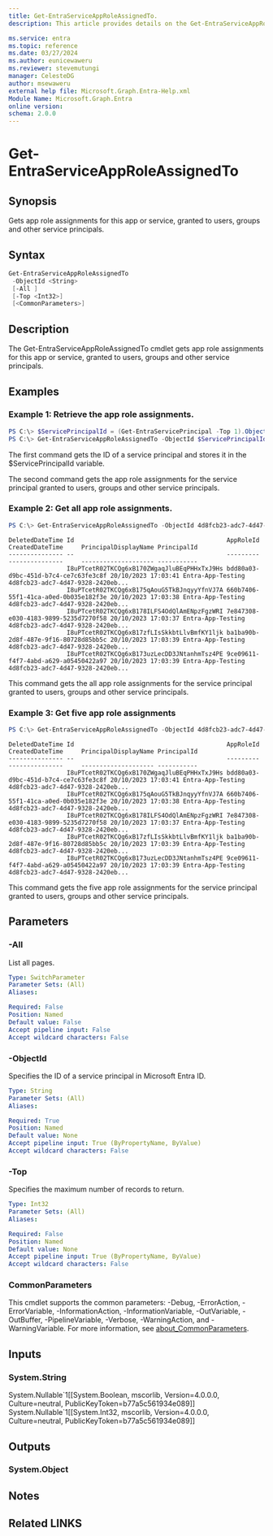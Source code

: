 ```yaml
---
title: Get-EntraServiceAppRoleAssignedTo.
description: This article provides details on the Get-EntraServiceAppRoleAssignedTo command.

ms.service: entra
ms.topic: reference
ms.date: 03/27/2024
ms.author: eunicewaweru
ms.reviewer: stevemutungi
manager: CelesteDG
author: msewaweru
external help file: Microsoft.Graph.Entra-Help.xml
Module Name: Microsoft.Graph.Entra
online version:
schema: 2.0.0
---
```


# Get-EntraServiceAppRoleAssignedTo

## Synopsis
Gets app role assignments for this app or service, granted to users, groups and other service principals.

## Syntax

```powershell
Get-EntraServiceAppRoleAssignedTo 
 -ObjectId <String>
 [-All ]
 [-Top <Int32>]
 [<CommonParameters>]
```

## Description
The Get-EntraServiceAppRoleAssignedTo cmdlet gets app role assignments for this app or service, granted to users, groups and other service principals.

## Examples

### Example 1: Retrieve the app role assignments.

```powershell
PS C:\> $ServicePrincipalId = (Get-EntraServicePrincipal -Top 1).ObjectId
PS C:\> Get-EntraServiceAppRoleAssignedTo -ObjectId $ServicePrincipalId
```

The first command gets the ID of a service principal and stores it in the $ServicePrincipalId variable.

The second command gets the app role assignments for the service principal granted to users, groups and other service principals.

### Example 2: Get all app role assignments.
```powershell
PS C:\> Get-EntraServiceAppRoleAssignedTo -ObjectId 4d8fcb23-adc7-4d47-9328-2420eb1075ef -All 
```
```output
DeletedDateTime Id                                          AppRoleId                            CreatedDateTime     PrincipalDisplayName PrincipalId
--------------- --                                          ---------                            ---------------     -------------------- -----------
                I8uPTcetR02TKCQg6xB170ZWgaqJluBEqPHHxTxJ9Hs bdd80a03-d9bc-451d-b7c4-ce7c63fe3c8f 20/10/2023 17:03:41 Entra-App-Testing    4d8fcb23-adc7-4d47-9328-2420eb...
                I8uPTcetR02TKCQg6xB175qAouG5TkBJnqyyYfnVJ7A 660b7406-55f1-41ca-a0ed-0b035e182f3e 20/10/2023 17:03:38 Entra-App-Testing    4d8fcb23-adc7-4d47-9328-2420eb...
                I8uPTcetR02TKCQg6xB178ILFS4OdQlAmENpzFgzWRI 7e847308-e030-4183-9899-5235d7270f58 20/10/2023 17:03:37 Entra-App-Testing    4d8fcb23-adc7-4d47-9328-2420eb...
                I8uPTcetR02TKCQg6xB17zfLIsSkkbtLlvBmfKY1ljk ba1ba90b-2d8f-487e-9f16-80728d85bb5c 20/10/2023 17:03:39 Entra-App-Testing    4d8fcb23-adc7-4d47-9328-2420eb...
                I8uPTcetR02TKCQg6xB173uzLecDD3JNtanhmTsz4PE 9ce09611-f4f7-4abd-a629-a05450422a97 20/10/2023 17:03:39 Entra-App-Testing    4d8fcb23-adc7-4d47-9328-2420eb...
```

This command gets the all app role assignments for the service principal granted to users, groups and other service principals.

### Example 3: Get five app role assignments
```powershell
PS C:\> Get-EntraServiceAppRoleAssignedTo -ObjectId 4d8fcb23-adc7-4d47-9328-2420eb1075ef -Top 5
```
```output
DeletedDateTime Id                                          AppRoleId                            CreatedDateTime     PrincipalDisplayName PrincipalId
--------------- --                                          ---------                            ---------------     -------------------- -----------
                I8uPTcetR02TKCQg6xB170ZWgaqJluBEqPHHxTxJ9Hs bdd80a03-d9bc-451d-b7c4-ce7c63fe3c8f 20/10/2023 17:03:41 Entra-App-Testing    4d8fcb23-adc7-4d47-9328-2420eb...
                I8uPTcetR02TKCQg6xB175qAouG5TkBJnqyyYfnVJ7A 660b7406-55f1-41ca-a0ed-0b035e182f3e 20/10/2023 17:03:38 Entra-App-Testing    4d8fcb23-adc7-4d47-9328-2420eb...
                I8uPTcetR02TKCQg6xB178ILFS4OdQlAmENpzFgzWRI 7e847308-e030-4183-9899-5235d7270f58 20/10/2023 17:03:37 Entra-App-Testing    4d8fcb23-adc7-4d47-9328-2420eb...
                I8uPTcetR02TKCQg6xB17zfLIsSkkbtLlvBmfKY1ljk ba1ba90b-2d8f-487e-9f16-80728d85bb5c 20/10/2023 17:03:39 Entra-App-Testing    4d8fcb23-adc7-4d47-9328-2420eb...
                I8uPTcetR02TKCQg6xB173uzLecDD3JNtanhmTsz4PE 9ce09611-f4f7-4abd-a629-a05450422a97 20/10/2023 17:03:39 Entra-App-Testing    4d8fcb23-adc7-4d47-9328-2420eb...
```

This command gets the five app role assignments for the service principal granted to users, groups and other service principals.

## Parameters

### -All
List all pages.

```yaml
Type: SwitchParameter
Parameter Sets: (All)
Aliases:

Required: False
Position: Named
Default value: False
Accept pipeline input: False
Accept wildcard characters: False
```
### -ObjectId
Specifies the ID of a service principal in Microsoft Entra ID.

```yaml
Type: String
Parameter Sets: (All)
Aliases:

Required: True
Position: Named
Default value: None
Accept pipeline input: True (ByPropertyName, ByValue)
Accept wildcard characters: False
```

### -Top
Specifies the maximum number of records to return.

```yaml
Type: Int32
Parameter Sets: (All)
Aliases:

Required: False
Position: Named
Default value: None
Accept pipeline input: True (ByPropertyName, ByValue)
Accept wildcard characters: False
```

### CommonParameters
This cmdlet supports the common parameters: -Debug, -ErrorAction, -ErrorVariable, -InformationAction, -InformationVariable, -OutVariable, -OutBuffer, -PipelineVariable, -Verbose, -WarningAction, and -WarningVariable. For more information, see [about_CommonParameters](https://go.microsoft.com/fwlink/?LinkID=113216).

## Inputs

### System.String
System.Nullable\`1\[\[System.Boolean, mscorlib, Version=4.0.0.0, Culture=neutral, PublicKeyToken=b77a5c561934e089\]\] System.Nullable\`1\[\[System.Int32, mscorlib, Version=4.0.0.0, Culture=neutral, PublicKeyToken=b77a5c561934e089\]\]

## Outputs

### System.Object
## Notes

## Related LINKS
